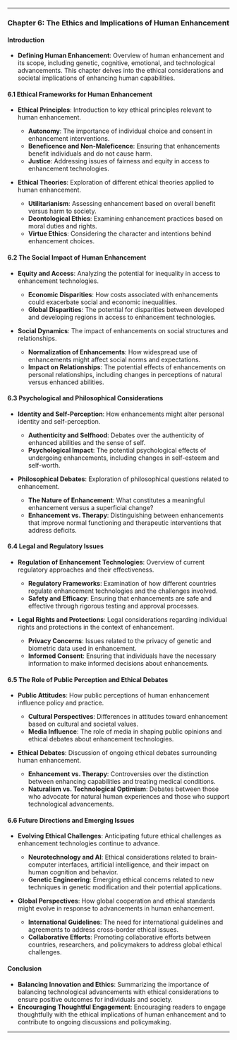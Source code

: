 
---

### **Chapter 6: The Ethics and Implications of Human Enhancement**

#### **Introduction**
- **Defining Human Enhancement**: Overview of human enhancement and its scope, including genetic, cognitive, emotional, and technological advancements. This chapter delves into the ethical considerations and societal implications of enhancing human capabilities.

#### **6.1 Ethical Frameworks for Human Enhancement**
- **Ethical Principles**: Introduction to key ethical principles relevant to human enhancement.
  - **Autonomy**: The importance of individual choice and consent in enhancement interventions.
  - **Beneficence and Non-Maleficence**: Ensuring that enhancements benefit individuals and do not cause harm.
  - **Justice**: Addressing issues of fairness and equity in access to enhancement technologies.

- **Ethical Theories**: Exploration of different ethical theories applied to human enhancement.
  - **Utilitarianism**: Assessing enhancement based on overall benefit versus harm to society.
  - **Deontological Ethics**: Examining enhancement practices based on moral duties and rights.
  - **Virtue Ethics**: Considering the character and intentions behind enhancement choices.

#### **6.2 The Social Impact of Human Enhancement**
- **Equity and Access**: Analyzing the potential for inequality in access to enhancement technologies.
  - **Economic Disparities**: How costs associated with enhancements could exacerbate social and economic inequalities.
  - **Global Disparities**: The potential for disparities between developed and developing regions in access to enhancement technologies.

- **Social Dynamics**: The impact of enhancements on social structures and relationships.
  - **Normalization of Enhancements**: How widespread use of enhancements might affect social norms and expectations.
  - **Impact on Relationships**: The potential effects of enhancements on personal relationships, including changes in perceptions of natural versus enhanced abilities.

#### **6.3 Psychological and Philosophical Considerations**
- **Identity and Self-Perception**: How enhancements might alter personal identity and self-perception.
  - **Authenticity and Selfhood**: Debates over the authenticity of enhanced abilities and the sense of self.
  - **Psychological Impact**: The potential psychological effects of undergoing enhancements, including changes in self-esteem and self-worth.

- **Philosophical Debates**: Exploration of philosophical questions related to enhancement.
  - **The Nature of Enhancement**: What constitutes a meaningful enhancement versus a superficial change?
  - **Enhancement vs. Therapy**: Distinguishing between enhancements that improve normal functioning and therapeutic interventions that address deficits.

#### **6.4 Legal and Regulatory Issues**
- **Regulation of Enhancement Technologies**: Overview of current regulatory approaches and their effectiveness.
  - **Regulatory Frameworks**: Examination of how different countries regulate enhancement technologies and the challenges involved.
  - **Safety and Efficacy**: Ensuring that enhancements are safe and effective through rigorous testing and approval processes.

- **Legal Rights and Protections**: Legal considerations regarding individual rights and protections in the context of enhancement.
  - **Privacy Concerns**: Issues related to the privacy of genetic and biometric data used in enhancement.
  - **Informed Consent**: Ensuring that individuals have the necessary information to make informed decisions about enhancements.

#### **6.5 The Role of Public Perception and Ethical Debates**
- **Public Attitudes**: How public perceptions of human enhancement influence policy and practice.
  - **Cultural Perspectives**: Differences in attitudes toward enhancement based on cultural and societal values.
  - **Media Influence**: The role of media in shaping public opinions and ethical debates about enhancement technologies.

- **Ethical Debates**: Discussion of ongoing ethical debates surrounding human enhancement.
  - **Enhancement vs. Therapy**: Controversies over the distinction between enhancing capabilities and treating medical conditions.
  - **Naturalism vs. Technological Optimism**: Debates between those who advocate for natural human experiences and those who support technological advancements.

#### **6.6 Future Directions and Emerging Issues**
- **Evolving Ethical Challenges**: Anticipating future ethical challenges as enhancement technologies continue to advance.
  - **Neurotechnology and AI**: Ethical considerations related to brain-computer interfaces, artificial intelligence, and their impact on human cognition and behavior.
  - **Genetic Engineering**: Emerging ethical concerns related to new techniques in genetic modification and their potential applications.

- **Global Perspectives**: How global cooperation and ethical standards might evolve in response to advancements in human enhancement.
  - **International Guidelines**: The need for international guidelines and agreements to address cross-border ethical issues.
  - **Collaborative Efforts**: Promoting collaborative efforts between countries, researchers, and policymakers to address global ethical challenges.

#### **Conclusion**
- **Balancing Innovation and Ethics**: Summarizing the importance of balancing technological advancements with ethical considerations to ensure positive outcomes for individuals and society.
- **Encouraging Thoughtful Engagement**: Encouraging readers to engage thoughtfully with the ethical implications of human enhancement and to contribute to ongoing discussions and policymaking.

---
